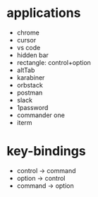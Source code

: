 # applications
- chrome
- cursor
- vs code
- hidden bar
- rectangle: control+option
- altTab
- karabiner
- orbstack
- postman
- slack
- 1password
- commander one
- iterm

# key-bindings
- control -> command
- option -> control
- command -> option

